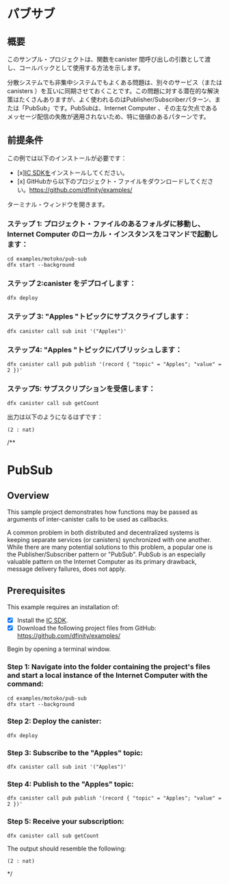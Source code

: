 # パブサブ

## 概要

このサンプル・プロジェクトは、関数をcanister 間呼び出しの引数として渡し、コールバックとして使用する方法を示します。

分散システムでも非集中システムでもよくある問題は、別々のサービス（またはcanisters ）を互いに同期させておくことです。この問題に対する潜在的な解決策はたくさんありますが、よく使われるのはPublisher/Subscriberパターン、または「PubSub」です。PubSubは、Internet Computer 、その主な欠点であるメッセージ配信の失敗が適用されないため、特に価値のあるパターンです。

## 前提条件

この例では以下のインストールが必要です：

- \[x\][IC SDKを](../developer-docs/setup/install/index.mdx)インストールしてください。
- \[x\] GitHubから以下のプロジェクト・ファイルをダウンロードしてください。https://github.com/dfinity/examples/

ターミナル・ウィンドウを開きます。

### ステップ 1: プロジェクト・ファイルのあるフォルダに移動し、Internet Computer のローカル・インスタンスをコマンドで起動します：

    cd examples/motoko/pub-sub
    dfx start --background

### ステップ 2:canister をデプロイします：

    dfx deploy

### ステップ 3: "Apples "トピックにサブスクライブします：

    dfx canister call sub init '("Apples")'

### ステップ4: "Apples "トピックにパブリッシュします：

    dfx canister call pub publish '(record { "topic" = "Apples"; "value" = 2 })'

### ステップ5: サブスクリプションを受信します：

    dfx canister call sub getCount

出力は以下のようになるはずです：

    (2 : nat)

/**
# PubSub

## Overview
This sample project demonstrates how functions may be passed as arguments of inter-canister calls to be used as callbacks.

A common problem in both distributed and decentralized systems is keeping separate services (or canisters) synchronized with one another. While there are many potential solutions to this problem, a popular one is the Publisher/Subscriber pattern or "PubSub". PubSub is an especially valuable pattern on the Internet Computer as its primary drawback, message delivery failures, does not apply.

## Prerequisites
This example requires an installation of:

- [x] Install the [IC SDK](../developer-docs/setup/install/index.mdx).
- [x] Download the following project files from GitHub: https://github.com/dfinity/examples/

Begin by opening a terminal window.

### Step 1: Navigate into the folder containing the project's files and start a local instance of the Internet Computer with the command:

```
cd examples/motoko/pub-sub
dfx start --background
```

### Step 2: Deploy the canister:

```
dfx deploy
```

### Step 3: Subscribe to the "Apples" topic:

```
dfx canister call sub init '("Apples")'
```

### Step 4: Publish to the "Apples" topic:

```
dfx canister call pub publish '(record { "topic" = "Apples"; "value" = 2 })'
```

### Step 5: Receive your subscription:

```
dfx canister call sub getCount
```

The output should resemble the following:

```
(2 : nat)
```
*/